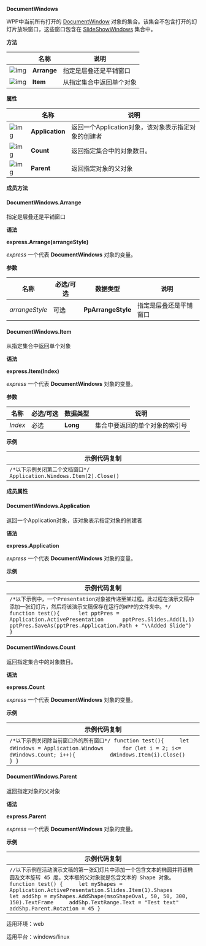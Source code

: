 **DocumentWindows**



WPP中当前所有打开的 [DocumentWindow](https://qn.cache.wpscdn.cn/encs/doc/office_v19/apiObjectTemplate.htm?page=topics/WPS%20%E5%9F%BA%E7%A1%80%E6%8E%A5%E5%8F%A3/%E6%BC%94%E7%A4%BA%20API%20%E5%8F%82%E8%80%83/DocumentWindow/DocumentWindow%20.htm#jsObject_DocumentWindow) 对象的集合。该集合不包含打开的幻灯片放映窗口，这些窗口包含在 [SlideShowWindows](https://qn.cache.wpscdn.cn/encs/doc/office_v19/apiObjectTemplate.htm?page=topics/WPS%20%E5%9F%BA%E7%A1%80%E6%8E%A5%E5%8F%A3/%E6%BC%94%E7%A4%BA%20API%20%E5%8F%82%E8%80%83/SlideShowWindows/SlideShowWindows%20.htm#jsObject_SlideShowWindows) 集合中。

**方法**

|                                                              | 名称        | 说明                     |
| ------------------------------------------------------------ | ----------- | ------------------------ |
| ![img](https://qn.cache.wpscdn.cn/encs/doc/office_v19/gif/methods.gif) | **Arrange** | 指定是层叠还是平铺窗口   |
| ![img](https://qn.cache.wpscdn.cn/encs/doc/office_v19/gif/methods.gif) | **Item**    | 从指定集合中返回单个对象 |

**属性**

|                                                              | 名称            | 说明                                                |
| ------------------------------------------------------------ | --------------- | --------------------------------------------------- |
| ![img](https://qn.cache.wpscdn.cn/encs/doc/office_v19/gif/properties.gif) | **Application** | 返回一个Application对象，该对象表示指定对象的创建者 |
| ![img](https://qn.cache.wpscdn.cn/encs/doc/office_v19/gif/properties.gif) | **Count**       | 返回指定集合中的对象数目。                          |
| ![img](https://qn.cache.wpscdn.cn/encs/doc/office_v19/gif/properties.gif) | **Parent**      | 返回指定对象的父对象                                |

**成员方法**

#### **DocumentWindows.Arrange**

指定是层叠还是平铺窗口

**语法**

**express.Arrange(arrangeStyle)**

*express*   一个代表 **DocumentWindows** 对象的变量。

**参数**

| **名称**       | **必选/可选** | **数据类型**       | **说明**               |
| -------------- | ------------- | ------------------ | ---------------------- |
| *arrangeStyle* | 可选          | **PpArrangeStyle** | 指定是层叠还是平铺窗口 |

#### **DocumentWindows.Item**

从指定集合中返回单个对象

**语法**

**express.Item(Index)**

*express*   一个代表 **DocumentWindows** 对象的变量。

**参数**

| **名称** | **必选/可选** | **数据类型** | **说明**                       |
| -------- | ------------- | ------------ | ------------------------------ |
| *Index*  | 必选          | **Long**     | 集合中要返回的单个对象的索引号 |

**示例**

| 示例代码复制                                                 |
| ------------------------------------------------------------ |
| `/*以下示例关闭第二个文档窗口*/ Application.Windows.Item(2).Close()` |

**成员属性**

#### **DocumentWindows.Application**

返回一个Application对象，该对象表示指定对象的创建者

**语法**

**express.Application**

*express*   一个代表 **DocumentWindows** 对象的变量。

**示例**

| 示例代码复制                                                 |
| ------------------------------------------------------------ |
| `/*以下示例中，一个Presentation对象被传递至某过程。此过程在演示文稿中添加一张幻灯片，然后将该演示文稿保存在运行的WPP的文件夹中。*/ function test(){      let pptPres = Application.ActivePresentation      pptPres.Slides.Add(1,1)      pptPres.SaveAs(pptPres.Application.Path + "\\Added Slide") }` |

#### **DocumentWindows.Count**

返回指定集合中的对象数目。

**语法**

**express.Count**

*express*   一个代表 **DocumentWindows** 对象的变量。

**示例**

| 示例代码复制                                                 |
| ------------------------------------------------------------ |
| `/*以下示例关闭除当前窗口外的所有窗口*/ function test(){     let dWindows = Application.Windows      for（let i = 2; i<= dWindows.Count; i++){           dWindows.Item(i).Close()    } }` |

#### **DocumentWindows.Parent**

返回指定对象的父对象

**语法**

**express.Parent**

*express*   一个代表 **DocumentWindows** 对象的变量。

**示例**

| 示例代码复制                                                 |
| ------------------------------------------------------------ |
| `//以下示例在活动演示文稿的第一张幻灯片中添加一个包含文本的椭圆并将该椭圆及文本旋转 45 度。文本框的父对象就是包含文本的 Shape 对象。 function test() {     let myShapes = Application.ActivePresentation.Slides.Item(1).Shapes     let addShp = myShapes.AddShape(msoShapeOval, 50, 50, 300, 150).TextFrame     addShp.TextRange.Text = "Test text"     addShp.Parent.Rotation = 45 }` |

适用环境：web

适用平台：windows/linux